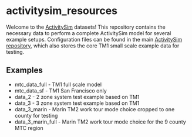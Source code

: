 # activitysim_resources

Welcome to the [ActivitySim](https://activitysim.github.io/) datasets! This repository contains
the necessary data to perform a complete ActivitySim model for several example setups.  Configuration 
files can be found in the main [ActivitySim repository](https://github.com/ActivitySim/activitysim),
which also stores the core TM1 small scale example data for testing.

## Examples
  - mtc_data_full - TM1 full scale model
  - mtc_data_sf - TM1 San Francisco only
  - data_2 - 2 zone system test example based on TM1
  - data_3 - 3 zone system test example based on TM1
  - data_3_marin - Marin TM2 work tour mode choice cropped to one county for testing
  - data_3_marin_full - Marin TM2 work tour mode choice for the 9 county MTC region